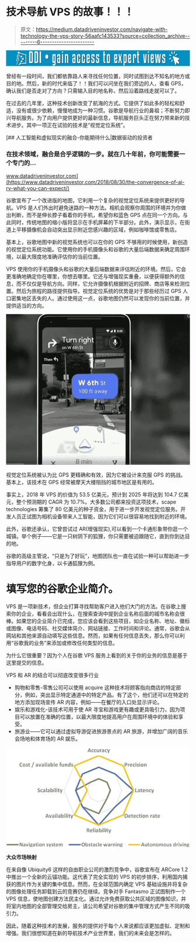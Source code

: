 # 技术导航 VPS 的故事！！！

> 原文：<https://medium.datadriveninvestor.com/navigate-with-technology-the-vps-story-56aafc143533?source=collection_archive---------6----------------------->

[![](img/92b367173db31eeefb54ad7fc36acbf3.png)](http://www.track.datadriveninvestor.com/1B9E)

曾经有一段时间，我们都依靠路人来寻找任何位置，同时试图到达不知名的地方或目的地。然后，新的时代来临了！！我们可以问坐在我们旁边的人，查看 GPS，确认我们是否走对了方向？只需输入目的地名称，然后沿着路线走就可以了。

在过去的几年里，这种技术创新改变了航海的方式。它提供了如此多的轻松和舒适，没有或很少依赖，慢慢地成为一种习惯。谷歌是导航行业的鼻祖；不断努力即兴导航服务。为了向用户提供更好的最新信息，导航服务巨头正在努力带来新的技术进步。其中一项正在试验的技术是“视觉定位系统”。

[](https://www.datadriveninvestor.com/2018/08/30/the-convergence-of-ai-rv-what-you-can-expect/) [## 人工智能和虚拟现实的融合-你能期待什么|数据驱动的投资者

### 在技术领域，融合是合乎逻辑的一步。就在几十年前，你可能需要一个专门的…

www.datadriveninvestor.com](https://www.datadriveninvestor.com/2018/08/30/the-convergence-of-ai-rv-what-you-can-expect/) 

谷歌宣布了一个改进版的地图，它利用一个复杂的视觉定位系统来提供更好的导航。VPS 是人们外出时避免迷路的一种方法。相机会观察你周围的环境并为你做出判断，而不是伸长脖子看着你的手机，希望你和蓝色 GPS 点在同一个方向。与此同时，传统地图的缩小版将显示在手机屏幕的下半部分。此外，演示显示，在街道上平移摄像机会自动突出显示附近您感兴趣的区域，例如咖啡馆或零售店。

基本上，谷歌地图中新的视觉系统也可以在你的 GPS 不够用的时候使用，新创造的视觉定位系统功能。它使用你的手机摄像头和谷歌的大量后端数据来确定周围环境，以最大限度地准确评估你的当前位置。

VPS 使用你的手机摄像头和谷歌的大量后端数据来评估附近的环境。然后，它会更准确地确定你在哪里，你想去哪里。它还与增强现实重叠，以便获得额外的信息，而不仅仅是导航方向。同样，它允许摄像机根据附近的招牌、商店等来检测位置。然后为旅程的路径提供指导。视觉定位系统的优势是对于那些经历过 GPS 人口密集地区丢失的人。通过使用这一点，谷歌地图仍然可以发现你的当前位置，并提供适当的方向。

![](img/842c416473cf20e07ce676df02afa2ad.png)

视觉定位系统被认为比 GPS 更精确和有效，因为它被设计来克服 GPS 的挑战。基本上，该技术在 GPS 经常被摩天大楼阻挡的城市地区是有用的。

事实上，2018 年 VPS 的价值为 53.5 亿美元，预计到 2025 年将达到 104.7 亿美元，整个预测期的 CAGR 为 10.7%。大多数公司都来投资这项技术，scape technologies 筹集了 80 亿美元的种子资金，用于进一步开发视觉定位服务。开发人员正试图为相机设备带来人工智能，因为它们可以很容易地找到附近的环境。

此外，谷歌还承认，它曾尝试过 AR(增强现实),可以看到一个卡通形象带你逛一个城镇。举个例子——它是一只树阴下的狐狸，你只需要被迫跟随它，直到你到达目的地。

谷歌的高级主管说，“只是为了好玩”，地图团队也一直在试验一种可以帮助进一步指导用户的数字化身，以卡通狐狸为例。

# 填写您的谷歌企业简介。

VPS 是一项新技术，但企业打算寻找帮助客户进入他们大门的方法。在谷歌上搜索你的企业，看看会出现什么，在搜索查询中提到企业名称后面的城市名称会很棒。如果您的企业简介已完成，您应该会看到这些项目，如企业名称、地址、徽标或图像、电话号码、社交媒体简介、网站链接、工作时间和评论。通常，谷歌会从网站和其他来源自动填写这些信息。然而，如果有任何信息丢失，那么你可以利用“谷歌我的业务”来添加或修改任何类型的信息。

为什么它很重要？因为个人在谷歌 VPS 服务上看到的关于你的业务的信息是基于这里提交的信息。

VPS 和 AR 的结合可以彻底改变很多行业

*   购物和零售-零售公司可以使用 acquire 这种技术将顾客指向商店的特定部分，例如，突出显示特定通道中的特定产品。有了这个，他们还可以在特定的地方添加现场宣传 AR 内容，例如——在餐厅的入口处显示评论。
*   娱乐和游戏化-该技术可用于使 AR 寻宝和游戏更有趣或更具吸引力，因为项目可以放置在准确的位置，以最大限度地提高用户在周围环境中的体验和享受。
*   旅游业——它可以通过虚拟导游促进旅游景点的 AR 旅游，并增加广阔的音乐会场地和体育场的 AR 娱乐。

![](img/c7ac79213dedcf6f0f29d3653354dd2a.png)

**大众市场映射**

在来自像 Ubiquity6 这样的自由职业公司的激烈竞争中，谷歌宣布在 ARCore 1.2 中推出一个全新的云锚功能。这代表了完全实现的 VPS 的初步排序，利用国内捕获的图片作为关键的集中信息。然而，在全球范围内确定 VPS 基础设施并将复杂的图像处理任务卸载到云的竞赛仍在继续。竞争对手 Fantasmo 正试图制作一个 VPS 信息，使地图创建方法民主化。通过允许免费获取公共区域的图像知识，并将室内地图的全部管理交给房主，该公司希望对谷歌的集中管理方式产生不同的吸引力。

因此，随着这种技术的发展，服务的提供对于每个人来说都应该更加虚拟、定制和增强。我们很想知道在新的导航技术产业世界里，我们的未来会是怎样的。